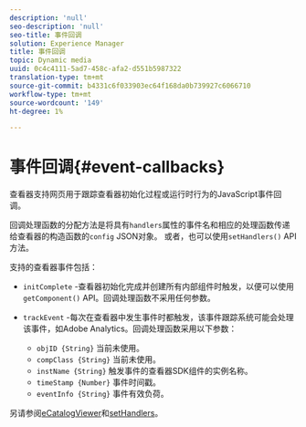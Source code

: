 ```yaml
---
description: 'null'
seo-description: 'null'
seo-title: 事件回调
solution: Experience Manager
title: 事件回调
topic: Dynamic media
uuid: 0c4c4111-5ad7-458c-afa2-d551b5987322
translation-type: tm+mt
source-git-commit: b4331c6f033903ec64f168da0b739927c6066710
workflow-type: tm+mt
source-wordcount: '149'
ht-degree: 1%

---
```



# 事件回调{#event-callbacks}

查看器支持网页用于跟踪查看器初始化过程或运行时行为的JavaScript事件回调。

回调处理函数的分配方法是将具有`handlers`属性的事件名和相应的处理函数传递给查看器的构造函数的`config` JSON对象。 或者，也可以使用`setHandlers()` API方法。

支持的查看器事件包括：

* `initComplete` -查看器初始化完成并创建所有内部组件时触发，以便可以使用 `getComponent()` API。回调处理函数不采用任何参数。

* `trackEvent` -每次在查看器中发生事件时都触发，该事件跟踪系统可能会处理该事件，如Adobe Analytics。回调处理函数采用以下参数：

   * `objID {String}` 当前未使用。
   * `compClass {String}` 当前未使用。
   * `instName {String}` 触发事件的查看器SDK组件的实例名称。
   * `timeStamp {Number}` 事件时间戳。
   * `eventInfo {String}` 事件有效负荷。

另请参阅[eCatalogViewer](/help/aem-viewers-ref/c-html5-s7-aem-asset-viewers/c-html5-ecatsearch-viewer-about/c-html5-ecatsearch-viewer-javascriptapiref/r-html5-ecatsearch-javascriptapiref-ecatalogsearchviewer.md)和[setHandlers](../../c-html5-s7-aem-asset-viewers/c-html5-20-ecatalog-viewer-about/c-html5-20-ecatalog-viewer-javascriptapiref/r-html5-ecatalog-viewer-20-javascriptapiref-sethandlers.md#reference-7858574ff5c34ce993ef4fdff741a856)。
